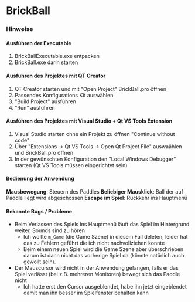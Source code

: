 # BrickBall

### Hinweise

#### Ausführen der Executable
1. BrickBallExecutable.exe entpacken
2. BrickBall.exe darin starten

#### Ausführen des Projektes mit QT Creator
1. QT Creator starten und mit "Open Project" BrickBall.pro öffnen
2. Passendes Konfigurations Kit auswählen
3. "Build Project" ausführen
4. "Run" ausführen

#### Ausführen des Projektes mit Visual Studio + Qt VS Tools Extension
1. Visual Studio starten ohne ein Projekt zu öffnen "Continue without code"
2. Über "Extensions -> Qt VS Tools -> Open Qt Project File" auswaählen und BrickBall.pro öffnen
3. In der gewünschten Konfiguration den "Local Windows Debugger" starten (Qt VS Tools müssen eingerichtet sein)

#### Bedienung der Anwendung
**Mausbewegung**: Steuern des Paddles
**Beliebiger Mausklick**: Ball der auf Paddle liegt wird abgeschossen
**Escape im Spiel**: Rückkehr ins Hauptmenü

#### Bekannte Bugs / Probleme
- Beim Verlassen des Spiels ins Hauptmenü läuft das Spiel im Hintergrund weiter, Sounds sind zu hören
    - Ich wollte `m_Game` (die Game Szene) in diesem Fall deleten, leider hat das zu Fehlern geführt die ich nicht nachvollziehen konnte
    - Beim einem neuen Spiel wird die Game Szene aber überschrieben darum ist dann nicht das vorherige Spiel da (könnte natürlich auch gewollt sein).
- Der Mauscursor wird nicht in der Anwendung gefangen, falls er das Spiel verlässt (bei z.B. mehreren Monitoren) bewegt sich das Paddle nicht
    - Ich hatte erst den Cursor ausgeblendet, habe ihn jetzt eingeblendet damit man ihn besser im Spielfenster behalten kann